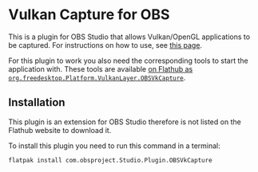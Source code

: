 Vulkan Capture for OBS
======================

This is a plugin for OBS Studio that allows Vulkan/OpenGL applications to be captured. For instructions on how to use, see [this page](https://github.com/nowrep/obs-vkcapture#usage).

For this plugin to work you also need the corresponding tools to start the application with. These tools are available [on Flathub as `org.freedesktop.Platform.VulkanLayer.OBSVkCapture`](https://github.com/flathub/org.freedesktop.Platform.VulkanLayer.OBSVkCapture).

Installation
-----------

This plugin is an extension for OBS Studio therefore is not listed on the Flathub website to download it.

To install this plugin you need to run this command in a terminal:

```
flatpak install com.obsproject.Studio.Plugin.OBSVkCapture
```
